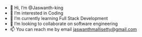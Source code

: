 - 👋 Hi, I’m @Jaswanth-king
- 👀 I’m interested in Coding
- 🌱 I’m currently learning Full Stack Development
- 💞️ I’m looking to collaborate on software engineering
- 📫 You can reach me by email jaswanthmallisetty@gmail.com

<!---
Jaswanth-king/Jaswanth-king is a ✨ special ✨ repository because its `README.md` (this file) appears on your GitHub profile.
You can click the Preview link to take a look at your changes.
--->
